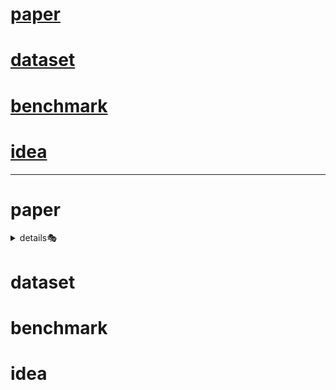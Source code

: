 # [paper](#paper-section-id)
# [dataset](#dataset-section-id)
# [benchmark](#benchmark-section-id)
# [idea](#idea-section-id)
-------------------------------------

<a name="paper-section-id" />

# paper

<details>
  <summary>details🎭</summary>
  
  ## survey
    1).  X. Zhang and Y. Demiris, "Visible and Infrared Image Fusion Using Deep Learning," in IEEE Transactions on Pattern Analysis and Machine Intelligence, vol. 45, no. 8, pp. 10535-10554, Aug. 2023
    2). hello
</details>

<a name="dataset-section-id" />

# dataset

<a name="benchmark-section-id" />

# benchmark

<a name="idea-section-id" />

# idea

